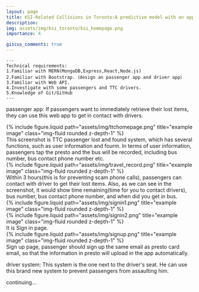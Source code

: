 ```yaml
---
layout: page
title: KSI-Related Collisions in Toronto:A predictive model with an app
description: 
img: assets/img/ksi_toronto/ksi_homepage.png
importance: 4

giscus_comments: true
---
```

    ---
    Technical requirements:
    1.Familiar with MERN(MongoDB,Express,React,Node.js)
    2.Familiar with Bootstrap.（design an passenger app and driver app）
    3.Familiar with Web API.
    4.Investigate with some passengers and TTC drivers.
    5.Knowledge of Git/GitHub
    ---


passenger app: If passengers want to immediately retrieve their lost items, they can use this web app to get in contact with drivers.
<div class="row">
    <div class="col-sm mt-3 mt-md-0">
        {% include figure.liquid path="assets/img/ttchomepage.png" title="example image" class="img-fluid rounded z-depth-1" %}
    </div>
</div>
<div class="caption">
    This screenshot is TTC passenger lost and found system, which has several functions, such as user information and fourm. In terms of user information, passengers tap the presto and the bus will be recorded, including bus number, bus contact phone number etc.
</div>

<div class="row">
    <div class="col-sm mt-3 mt-md-0">
        {% include figure.liquid path="assets/img/travel_record.png" title="example image" class="img-fluid rounded z-depth-1" %}
    </div>
</div>
<div class="caption">
    Within 3 hours(this is for preventing scam phone calls), passengers can contact with driver to get their lost items. Also, as we can see in the screenshot, it would show time remaining(time for you to contact drivers), bus number, bus contact phone number, and when did you get in bus.
</div>

<div class="row justify-content-sm-center">
    <div class="col-sm-8 mt-3 mt-md-0">
        {% include figure.liquid path="assets/img/signin1.png" title="example image" class="img-fluid rounded z-depth-1" %}
    </div>
    <div class="col-sm-4 mt-3 mt-md-0">
        {% include figure.liquid path="assets/img/signin2.png" title="example image" class="img-fluid rounded z-depth-1" %}
    </div>
</div>
<div class="caption">
    It is Sign in page.
</div>

<div class="row">
    <div class="col-sm mt-3 mt-md-0">
        {% include figure.liquid path="assets/img/signup.png" title="example image" class="img-fluid rounded z-depth-1" %}
    </div>
</div>

<div class="caption">
    Sign up page, passenger should sign up the same email as presto card email, so that the information in presto will upload in the app automatically.
</div>

driver system: This system is the one next to the driver's seat. He can use this brand new system to prevent passengers from assaulting him.

continuing...